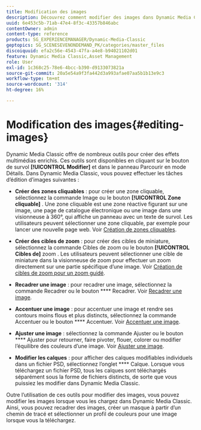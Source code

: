 ```yaml
---
title: Modification des images
description: Découvrez comment modifier des images dans Dynamic Media Classic.
uuid: 6e453c5b-71ab-47e4-8f3c-43357b846abc
contentOwner: admin
content-type: reference
products: SG_EXPERIENCEMANAGER/Dynamic-Media-Classic
geptopics: SG_SCENESEVENONDEMAND_PK/categories/master_files
discoiquuid: efa2c56e-4543-47fa-a4e8-b94021102d01
feature: Dynamic Media Classic,Asset Management
role: User
exl-id: 1c368c25-78e6-4bcc-b390-d9133073821a
source-git-commit: 20a5e54a9f3fa442d3a993afae07aa5b1b13e9c3
workflow-type: tm+mt
source-wordcount: '314'
ht-degree: 16%

---
```


# Modification des images{#editing-images}

Dynamic Media Classic offre de nombreux outils pour créer des effets multimédias enrichis. Ces outils sont disponibles en cliquant sur le bouton de survol **[!UICONTROL Modifier]** et dans le panneau Parcourir en mode Détails. Dans Dynamic Media Classic, vous pouvez effectuer les tâches d’édition d’images suivantes :

* **Créer des zones cliquables**  : pour créer une zone cliquable, sélectionnez la commande Image ou le bouton  **[!UICONTROL Zone cliquable]** . Une zone cliquable est une zone réactive figurant sur une image, une page de catalogue électronique ou une image dans une visionneuse à 360°, qui affiche un panneau avec un texte de survol. Les utilisateurs peuvent sélectionner une zone cliquable, par exemple pour lancer une nouvelle page web. Voir [Création de zones cliquables](/help/creating-image-maps.md).

* **Créer des cibles de zoom**  : pour créer des cibles de miniature, sélectionnez la commande Cibles de zoom ou le bouton  **[!UICONTROL Cibles de]** zoom . Les utilisateurs peuvent sélectionner une cible de miniature dans la visionneuse de zoom pour effectuer un zoom directement sur une partie spécifique d’une image. Voir [Création de cibles de zoom pour un zoom guidé](/help/creating-zoom-targets-guided-zoom.md).

* **Recadrer une image**  : pour recadrer une image, sélectionnez la commande Recadrer ou le bouton  **** Recadrer. Voir [Recadrer une image](/help/cropping-image.md).

* **Accentuer une image**  : pour accentuer une image et rendre ses contours moins flous et plus distincts, sélectionnez la commande Accentuer ou le bouton  **** Accentuer. Voir [Accentuer une image](/help/sharpening-image.md).

* **Ajuster une image**  : sélectionnez la commande Ajuster ou le bouton  **** Ajuster pour retourner, faire pivoter, flouer, colorer ou modifier l’équilibre des couleurs d’une image. Voir [Ajuster une image](/help/adjusting-image.md).

* **Modifier les calques**  : pour afficher des calques modifiables individuels dans un fichier PSD, sélectionnez l’onglet  **** Calque. Lorsque vous téléchargez un fichier PSD, tous les calques sont téléchargés séparément sous la forme de fichiers distincts, de sorte que vous puissiez les modifier dans Dynamic Media Classic.

Outre l’utilisation de ces outils pour modifier des images, vous pouvez modifier les images lorsque vous les chargez dans Dynamic Media Classic. Ainsi, vous pouvez recadrer des images, créer un masque à partir d’un chemin de tracé et sélectionner un profil de couleurs pour une image lorsque vous la téléchargez.
